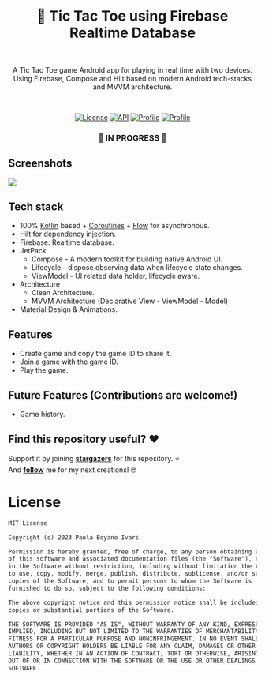 <h1 align="center">👾 Tic Tac Toe using Firebase Realtime Database</h1></br>
<p align="center">  
A Tic Tac Toe game Android app for playing in real time with two devices. Using Firebase, Compose and Hilt based on modern Android tech-stacks and MVVM architecture.
</p>
</br>

<p align="center">
  <a href="https://opensource.org/licenses/MIT"><img alt="License" src="https://img.shields.io/badge/License-MIT-yellow.svg"/></a>
  <a href="https://android-arsenal.com/api?level=24"><img alt="API" src="https://img.shields.io/badge/API-24%2B-brightgreen.svg?style=flat"/></a>
  <a href="https://github.com/waleska404"><img alt="Profile" src="https://img.shields.io/badge/GitHub-waleska404-purple"/></a> 
  <a href="https://github.com/waleska404/algorithms-visualizer"><img alt="Profile" src="https://img.shields.io/github/stars/waleska404/tic-tac-toe"/></a> 
</p>

<h3 align="center">🚧 IN PROGRESS 🚧</h2>

## Screenshots
![](./tictactoe-demo.gif)

## Tech stack
- 100% [Kotlin](https://kotlinlang.org/) based + [Coroutines](https://github.com/Kotlin/kotlinx.coroutines) + [Flow](https://kotlin.github.io/kotlinx.coroutines/kotlinx-coroutines-core/kotlinx.coroutines.flow/) for asynchronous.
- Hilt for dependency injection.
- Firebase: Realtime database.
- JetPack
  - Compose - A modern toolkit for building native Android UI.
  - Lifecycle - dispose observing data when lifecycle state changes.
  - ViewModel - UI related data holder, lifecycle aware.
- Architecture
  - Clean Architecture.
  - MVVM Architecture (Declarative View - ViewModel - Model)
- Material Design & Animations.

## Features
- Create game and copy the game ID to share it.
- Join a game with the game ID.
- Play the game.

## Future Features (Contributions are welcome!)
- Game history.

## Find this repository useful? :heart:
Support it by joining __[stargazers](https://github.com/waleska404/tic-tac-toe/stargazers)__ for this repository. :star: <br>
And __[follow](https://github.com/waleska404)__ me for my next creations! 🤓

# License
```xml
MIT License

Copyright (c) 2023 Paula Boyano Ivars

Permission is hereby granted, free of charge, to any person obtaining a copy
of this software and associated documentation files (the "Software"), to deal
in the Software without restriction, including without limitation the rights
to use, copy, modify, merge, publish, distribute, sublicense, and/or sell
copies of the Software, and to permit persons to whom the Software is
furnished to do so, subject to the following conditions:

The above copyright notice and this permission notice shall be included in all
copies or substantial portions of the Software.

THE SOFTWARE IS PROVIDED "AS IS", WITHOUT WARRANTY OF ANY KIND, EXPRESS OR
IMPLIED, INCLUDING BUT NOT LIMITED TO THE WARRANTIES OF MERCHANTABILITY,
FITNESS FOR A PARTICULAR PURPOSE AND NONINFRINGEMENT. IN NO EVENT SHALL THE
AUTHORS OR COPYRIGHT HOLDERS BE LIABLE FOR ANY CLAIM, DAMAGES OR OTHER
LIABILITY, WHETHER IN AN ACTION OF CONTRACT, TORT OR OTHERWISE, ARISING FROM,
OUT OF OR IN CONNECTION WITH THE SOFTWARE OR THE USE OR OTHER DEALINGS IN THE
SOFTWARE.
```
